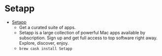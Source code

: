 # Setapp
- [Setapp](https://setapp.com/)
  -  Get a curated suite of apps.
  - Setapp is a large collection of powerful Mac apps available by subscription. Sign up and get full access to top software right away. Explore, discover, enjoy.
  - `brew cask install Setapp`
